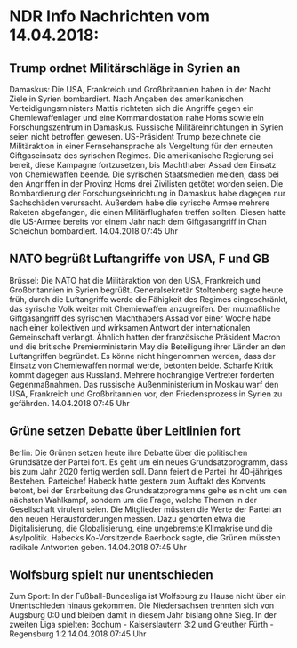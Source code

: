 # NDR Info Nachrichten vom 14.04.2018:


## Trump ordnet Militärschläge in Syrien an
Damaskus: Die USA, Frankreich und Großbritannien haben in der Nacht Ziele in Syrien bombardiert. Nach Angaben des amerikanischen Verteidigungsministers Mattis richteten sich die Angriffe gegen ein Chemiewaffenlager und eine Kommandostation nahe Homs sowie ein Forschungszentrum in Damaskus. Russische Militäreinrichtungen in Syrien seien nicht betroffen gewesen. US-Präsident Trump bezeichnete die Militäraktion in einer Fernsehansprache als Vergeltung für den erneuten Giftgaseinsatz des syrischen Regimes. Die amerikanische Regierung sei bereit, diese Kampagne fortzusetzen, bis Machthaber Assad den Einsatz von Chemiewaffen beende. Die syrischen Staatsmedien melden, dass bei den Angriffen in der Provinz Homs drei Zivilisten getötet worden seien. Die Bombardierung der Forschungseinrichtung in Damaskus habe dagegen nur Sachschäden verursacht. Außerdem habe die syrische Armee mehrere Raketen abgefangen, die einen Militärflughafen treffen sollten. Diesen hatte die US-Armee bereits vor einem Jahr nach dem Giftgasangriff in Chan Scheichun bombardiert. 14.04.2018 07:45 Uhr 

## NATO begrüßt Luftangriffe von USA, F und GB
Brüssel: Die NATO hat die Militäraktion von den USA, Frankreich und Großbritannien in Syrien begrüßt. Generalsekretär Stoltenberg sagte heute früh, durch die Luftangriffe werde die Fähigkeit des Regimes eingeschränkt, das syrische Volk weiter mit Chemiewaffen anzugreifen. Der mutmaßliche Giftgasangriff des syrischen Machthabers Assad vor einer Woche habe nach einer kollektiven und wirksamen Antwort der internationalen Gemeinschaft verlangt. Ähnlich hatten der französische Präsident Macron und die britische Premierministerin May die Beteiligung ihrer Länder an den Luftangriffen begründet. Es könne nicht hingenommen werden, dass der Einsatz von Chemiewaffen normal werde, betonten beide. Scharfe Kritik kommt dagegen aus Russland. Mehrere hochrangige Vertreter forderten Gegenmaßnahmen. Das russische Außenministerium in Moskau warf den USA, Frankreich und Großbritannien vor, den Friedensprozess in Syrien zu gefährden. 14.04.2018 07:45 Uhr 

## Grüne setzen Debatte über Leitlinien fort
Berlin:	Die Grünen setzen heute ihre Debatte über die politischen Grundsätze der Partei fort. Es geht um ein neues Grundsatzprogramm, dass bis zum Jahr 2020 fertig werden soll. Dann feiert die Partei ihr 40-jähriges Bestehen. Parteichef Habeck hatte gestern zum Auftakt des Konvents betont, bei der Erarbeitung des Grundsatzprogramms gehe es nicht um den nächsten Wahlkampf, sondern um die Frage, welche Themen in der Gesellschaft virulent seien. Die Mitglieder müssten die Werte der Partei an den neuen Herausforderungen messen. Dazu gehörten etwa die Digitalisierung, die Globalisierung, eine ungebremste Klimakrise und die Asylpolitik. Habecks Ko-Vorsitzende Baerbock sagte, die Grünen müssten radikale Antworten geben. 14.04.2018 07:45 Uhr 

## Wolfsburg spielt nur unentschieden
Zum Sport: In der Fußball-Bundesliga ist Wolfsburg zu Hause nicht über ein Unentschieden hinaus gekommen. Die Niedersachsen trennten sich von Augsburg 0:0 und bleiben damit in diesem Jahr bislang ohne Sieg. In der zweiten Liga spielten:
Bochum - Kaiserslautern 3:2
und Greuther Fürth - Regensburg	1:2 14.04.2018 07:45 Uhr 
